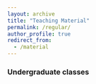 ```yaml
---
layout: archive
title: "Teaching Material"
permalink: /regular/
author_profile: true
redirect_from:
  - /material
---
```


### Undergraduate classes
